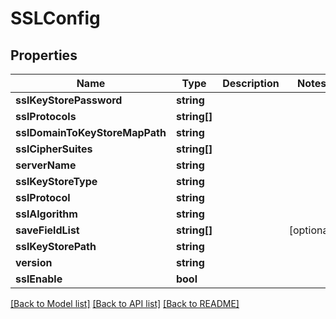 # SSLConfig

## Properties
Name | Type | Description | Notes
------------ | ------------- | ------------- | -------------
**sslKeyStorePassword** | **string** |  | 
**sslProtocols** | **string[]** |  | 
**sslDomainToKeyStoreMapPath** | **string** |  | 
**sslCipherSuites** | **string[]** |  | 
**serverName** | **string** |  | 
**sslKeyStoreType** | **string** |  | 
**sslProtocol** | **string** |  | 
**sslAlgorithm** | **string** |  | 
**saveFieldList** | **string[]** |  | [optional] 
**sslKeyStorePath** | **string** |  | 
**version** | **string** |  | 
**sslEnable** | **bool** |  | 

[[Back to Model list]](../README.md#documentation-for-models) [[Back to API list]](../README.md#documentation-for-api-endpoints) [[Back to README]](../README.md)


